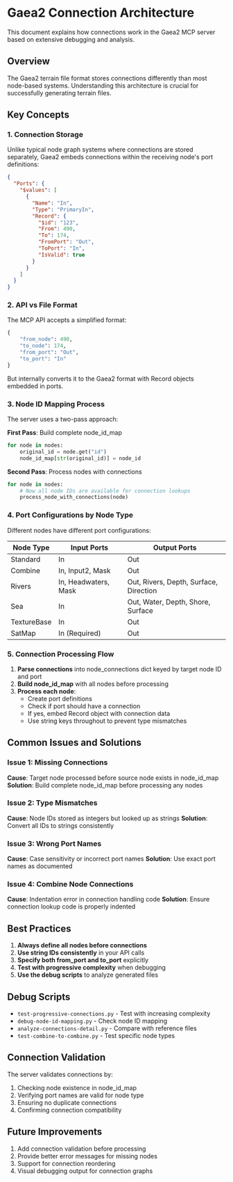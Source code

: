 # Gaea2 Connection Architecture

This document explains how connections work in the Gaea2 MCP server based on extensive debugging and analysis.

## Overview

The Gaea2 terrain file format stores connections differently than most node-based systems. Understanding this architecture is crucial for successfully generating terrain files.

## Key Concepts

### 1. Connection Storage

Unlike typical node graph systems where connections are stored separately, Gaea2 embeds connections within the receiving node's port definitions:

```json
{
  "Ports": {
    "$values": [
      {
        "Name": "In",
        "Type": "PrimaryIn",
        "Record": {
          "$id": "123",
          "From": 490,
          "To": 174,
          "FromPort": "Out",
          "ToPort": "In",
          "IsValid": true
        }
      }
    ]
  }
}
```

### 2. API vs File Format

The MCP API accepts a simplified format:
```python
{
    "from_node": 490,
    "to_node": 174,
    "from_port": "Out",
    "to_port": "In"
}
```

But internally converts it to the Gaea2 format with Record objects embedded in ports.

### 3. Node ID Mapping Process

The server uses a two-pass approach:

**First Pass**: Build complete node_id_map
```python
for node in nodes:
    original_id = node.get("id")
    node_id_map[str(original_id)] = node_id
```

**Second Pass**: Process nodes with connections
```python
for node in nodes:
    # Now all node IDs are available for connection lookups
    process_node_with_connections(node)
```

### 4. Port Configurations by Node Type

Different nodes have different port configurations:

| Node Type | Input Ports | Output Ports |
|-----------|------------|--------------|
| Standard | In | Out |
| Combine | In, Input2, Mask | Out |
| Rivers | In, Headwaters, Mask | Out, Rivers, Depth, Surface, Direction |
| Sea | In | Out, Water, Depth, Shore, Surface |
| TextureBase | In | Out |
| SatMap | In (Required) | Out |

### 5. Connection Processing Flow

1. **Parse connections** into node_connections dict keyed by target node ID and port
2. **Build node_id_map** with all nodes before processing
3. **Process each node**:
   - Create port definitions
   - Check if port should have a connection
   - If yes, embed Record object with connection data
   - Use string keys throughout to prevent type mismatches

## Common Issues and Solutions

### Issue 1: Missing Connections
**Cause**: Target node processed before source node exists in node_id_map
**Solution**: Build complete node_id_map before processing any nodes

### Issue 2: Type Mismatches
**Cause**: Node IDs stored as integers but looked up as strings
**Solution**: Convert all IDs to strings consistently

### Issue 3: Wrong Port Names
**Cause**: Case sensitivity or incorrect port names
**Solution**: Use exact port names as documented

### Issue 4: Combine Node Connections
**Cause**: Indentation error in connection handling code
**Solution**: Ensure connection lookup code is properly indented

## Best Practices

1. **Always define all nodes before connections**
2. **Use string IDs consistently** in your API calls
3. **Specify both from_port and to_port** explicitly
4. **Test with progressive complexity** when debugging
5. **Use the debug scripts** to analyze generated files

## Debug Scripts

- `test-progressive-connections.py` - Test with increasing complexity
- `debug-node-id-mapping.py` - Check node ID mapping
- `analyze-connections-detail.py` - Compare with reference files
- `test-combine-to-combine.py` - Test specific node types

## Connection Validation

The server validates connections by:
1. Checking node existence in node_id_map
2. Verifying port names are valid for node type
3. Ensuring no duplicate connections
4. Confirming connection compatibility

## Future Improvements

1. Add connection validation before processing
2. Provide better error messages for missing nodes
3. Support for connection reordering
4. Visual debugging output for connection graphs
